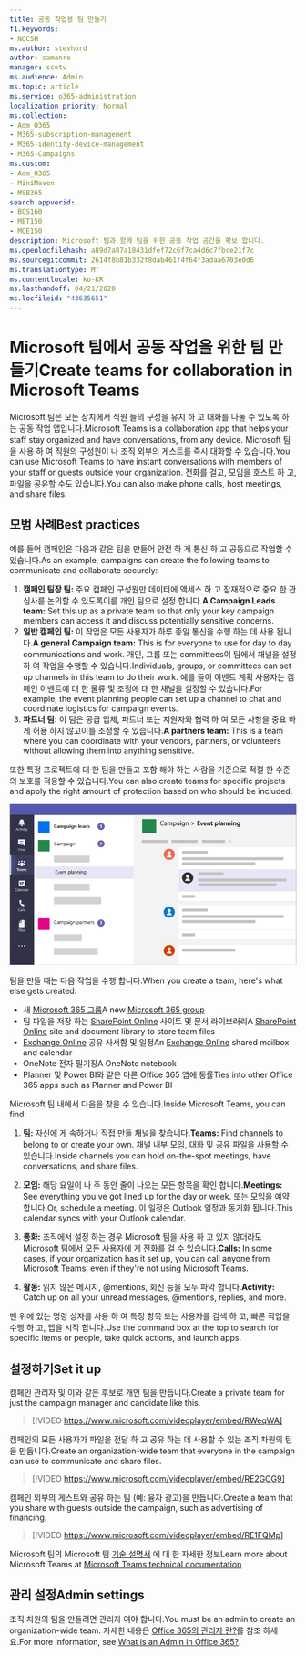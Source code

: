 ```yaml
---
title: 공동 작업용 팀 만들기
f1.keywords:
- NOCSH
ms.author: stevhord
author: samanro
manager: scotv
ms.audience: Admin
ms.topic: article
ms.service: o365-administration
localization_priority: Normal
ms.collection:
- Adm_O365
- M365-subscription-management
- M365-identity-device-management
- M365-Campaigns
ms.custom:
- Adm_O365
- MiniMaven
- MSB365
search.appverid:
- BCS160
- MET150
- MOE150
description: Microsoft 팀과 함께 팀을 위한 공동 작업 공간을 확보 합니다.
ms.openlocfilehash: a89d7a87a18431dfef72c6f7ca4d6c7fbce21f7c
ms.sourcegitcommit: 2614f8b81b332f8dab461f4f64f3adaa6703e0d6
ms.translationtype: MT
ms.contentlocale: ko-KR
ms.lasthandoff: 04/21/2020
ms.locfileid: "43635651"
---
```

# <a name="create-teams-for-collaboration-in-microsoft-teams"></a><span data-ttu-id="669ed-103">Microsoft 팀에서 공동 작업을 위한 팀 만들기</span><span class="sxs-lookup"><span data-stu-id="669ed-103">Create teams for collaboration in Microsoft Teams</span></span>

<span data-ttu-id="669ed-104">Microsoft 팀은 모든 장치에서 직원 들의 구성을 유지 하 고 대화를 나눌 수 있도록 하는 공동 작업 앱입니다.</span><span class="sxs-lookup"><span data-stu-id="669ed-104">Microsoft Teams is a collaboration app that helps your staff stay organized and have conversations, from any device.</span></span> <span data-ttu-id="669ed-105">Microsoft 팀을 사용 하 여 직원의 구성원이 나 조직 외부의 게스트를 즉시 대화할 수 있습니다.</span><span class="sxs-lookup"><span data-stu-id="669ed-105">You can use Microsoft Teams to have instant conversations with members of your staff or guests outside your organization.</span></span> <span data-ttu-id="669ed-106">전화를 걸고, 모임을 호스트 하 고, 파일을 공유할 수도 있습니다.</span><span class="sxs-lookup"><span data-stu-id="669ed-106">You can also make phone calls, host meetings, and share files.</span></span>

## <a name="best-practices"></a><span data-ttu-id="669ed-107">모범 사례</span><span class="sxs-lookup"><span data-stu-id="669ed-107">Best practices</span></span>

<span data-ttu-id="669ed-108">예를 들어 캠페인은 다음과 같은 팀을 만들어 안전 하 게 통신 하 고 공동으로 작업할 수 있습니다.</span><span class="sxs-lookup"><span data-stu-id="669ed-108">As an example, campaigns can create the following teams to communicate and collaborate securely:</span></span>

1. <span data-ttu-id="669ed-109">**캠페인 팀장 팀:** 주요 캠페인 구성원만 데이터에 액세스 하 고 잠재적으로 중요 한 관심사를 논의할 수 있도록이를 개인 팀으로 설정 합니다.</span><span class="sxs-lookup"><span data-stu-id="669ed-109">**A Campaign Leads team:** Set this up as a private team so that only your key campaign members can access it and discuss potentially sensitive concerns.</span></span>
2. <span data-ttu-id="669ed-110">**일반 캠페인 팀:** 이 작업은 모든 사용자가 하루 종일 통신을 수행 하는 데 사용 됩니다.</span><span class="sxs-lookup"><span data-stu-id="669ed-110">**A general Campaign team:** This is for everyone to use for day to day communications and work.</span></span> <span data-ttu-id="669ed-111">개인, 그룹 또는 committees이 팀에서 채널을 설정 하 여 작업을 수행할 수 있습니다.</span><span class="sxs-lookup"><span data-stu-id="669ed-111">Individuals, groups, or committees can set up channels in this team to do their work.</span></span> <span data-ttu-id="669ed-112">예를 들어 이벤트 계획 사용자는 캠페인 이벤트에 대 한 물류 및 조정에 대 한 채널을 설정할 수 있습니다.</span><span class="sxs-lookup"><span data-stu-id="669ed-112">For example, the event planning people can set up a channel to chat and coordinate logistics for campaign events.</span></span>
3. <span data-ttu-id="669ed-113">**파트너 팀:** 이 팀은 공급 업체, 파트너 또는 지원자와 협력 하 여 모든 사항을 중요 하 게 허용 하지 않고이를 조정할 수 있습니다.</span><span class="sxs-lookup"><span data-stu-id="669ed-113">**A partners team:** This is a team where you can coordinate with your vendors, partners, or volunteers without allowing them into anything sensitive.</span></span>

<span data-ttu-id="669ed-114">또한 특정 프로젝트에 대 한 팀을 만들고 포함 해야 하는 사람을 기준으로 적절 한 수준의 보호를 적용할 수 있습니다.</span><span class="sxs-lookup"><span data-stu-id="669ed-114">You can also create teams for specific projects and apply the right amount of protection based on who should be included.</span></span> 

![보안 통신 및 공동 작업을 허용 하는 세 개의 개별 팀이 포함 된 Microsoft 팀 창 다이어그램](../media/m365-democracy-teams-collab.png)

<span data-ttu-id="669ed-116">팀을 만들 때는 다음 작업을 수행 합니다.</span><span class="sxs-lookup"><span data-stu-id="669ed-116">When you create a team, here's what else gets created:</span></span>

- <span data-ttu-id="669ed-117">새 [Microsoft 365 그룹](https://docs.microsoft.com/MicrosoftTeams/office-365-groups)</span><span class="sxs-lookup"><span data-stu-id="669ed-117">A new [Microsoft 365 group](https://docs.microsoft.com/MicrosoftTeams/office-365-groups)</span></span>
- <span data-ttu-id="669ed-118">팀 파일을 저장 하는 [SharePoint Online](https://docs.microsoft.com/MicrosoftTeams/sharepoint-onedrive-interact) 사이트 및 문서 라이브러리</span><span class="sxs-lookup"><span data-stu-id="669ed-118">A [SharePoint Online](https://docs.microsoft.com/MicrosoftTeams/sharepoint-onedrive-interact) site and document library to store team files</span></span>
- <span data-ttu-id="669ed-119">[Exchange Online](https://docs.microsoft.com/MicrosoftTeams/exchange-teams-interact) 공유 사서함 및 일정</span><span class="sxs-lookup"><span data-stu-id="669ed-119">An [Exchange Online](https://docs.microsoft.com/MicrosoftTeams/exchange-teams-interact) shared mailbox and calendar</span></span>
- <span data-ttu-id="669ed-120">OneNote 전자 필기장</span><span class="sxs-lookup"><span data-stu-id="669ed-120">A OneNote notebook</span></span>
- <span data-ttu-id="669ed-121">Planner 및 Power BI와 같은 다른 Office 365 앱에 동률</span><span class="sxs-lookup"><span data-stu-id="669ed-121">Ties into other Office 365 apps such as Planner and Power BI</span></span>

<span data-ttu-id="669ed-122">Microsoft 팀 내에서 다음을 찾을 수 있습니다.</span><span class="sxs-lookup"><span data-stu-id="669ed-122">Inside Microsoft Teams, you can find:</span></span>
1. <span data-ttu-id="669ed-123">**팀:** 자신에 게 속하거나 직접 만들 채널을 찾습니다.</span><span class="sxs-lookup"><span data-stu-id="669ed-123">**Teams:** Find channels to belong to or create your own.</span></span> <span data-ttu-id="669ed-124">채널 내부 모임, 대화 및 공유 파일을 사용할 수 있습니다.</span><span class="sxs-lookup"><span data-stu-id="669ed-124">Inside channels you can hold on-the-spot meetings, have conversations, and share files.</span></span>

2. <span data-ttu-id="669ed-125">**모임:** 해당 요일이 나 주 동안 줄이 나오는 모든 항목을 확인 합니다.</span><span class="sxs-lookup"><span data-stu-id="669ed-125">**Meetings:** See everything you've got lined up for the day or week.</span></span> <span data-ttu-id="669ed-126">또는 모임을 예약 합니다.</span><span class="sxs-lookup"><span data-stu-id="669ed-126">Or, schedule a meeting.</span></span> <span data-ttu-id="669ed-127">이 일정은 Outlook 일정과 동기화 됩니다.</span><span class="sxs-lookup"><span data-stu-id="669ed-127">This calendar syncs with your Outlook calendar.</span></span>
 
3. <span data-ttu-id="669ed-128">**통화:** 조직에서 설정 하는 경우 Microsoft 팀을 사용 하 고 있지 않더라도 Microsoft 팀에서 모든 사용자에 게 전화를 걸 수 있습니다.</span><span class="sxs-lookup"><span data-stu-id="669ed-128">**Calls:** In some cases, if your organization has it set up, you can call anyone from Microsoft Teams, even if they're not using Microsoft Teams.</span></span>

4. <span data-ttu-id="669ed-129">**활동:** 읽지 않은 메시지, @mentions, 회신 등을 모두 파악 합니다.</span><span class="sxs-lookup"><span data-stu-id="669ed-129">**Activity:** Catch up on all your unread messages, @mentions, replies, and more.</span></span> 

<span data-ttu-id="669ed-130">맨 위에 있는 명령 상자를 사용 하 여 특정 항목 또는 사용자를 검색 하 고, 빠른 작업을 수행 하 고, 앱을 시작 합니다.</span><span class="sxs-lookup"><span data-stu-id="669ed-130">Use the command box at the top to search for specific items or people, take quick actions, and launch apps.</span></span>


## <a name="set-it-up"></a><span data-ttu-id="669ed-131">설정하기</span><span class="sxs-lookup"><span data-stu-id="669ed-131">Set it up</span></span>


<span data-ttu-id="669ed-132">캠페인 관리자 및 이와 같은 후보로 개인 팀을 만듭니다.</span><span class="sxs-lookup"><span data-stu-id="669ed-132">Create a private team for just the campaign manager and candidate like this.</span></span> 

> [!VIDEO https://www.microsoft.com/videoplayer/embed/RWeqWA]

<span data-ttu-id="669ed-133">캠페인의 모든 사용자가 파일을 전달 하 고 공유 하는 데 사용할 수 있는 조직 차원의 팀을 만듭니다.</span><span class="sxs-lookup"><span data-stu-id="669ed-133">Create an organization-wide team that everyone in the campaign can use to communicate and share files.</span></span>

> [!VIDEO https://www.microsoft.com/videoplayer/embed/RE2GCG9]

<span data-ttu-id="669ed-134">캠페인 외부의 게스트와 공유 하는 팀 (예: 융자 광고)을 만듭니다.</span><span class="sxs-lookup"><span data-stu-id="669ed-134">Create a team that you share with guests outside the campaign, such as advertising of financing.</span></span>

> [!VIDEO https://www.microsoft.com/videoplayer/embed/RE1FQMp]

<span data-ttu-id="669ed-135">Microsoft 팀의 Microsoft 팀 [기술 설명서](https://docs.microsoft.com/microsoftteams/microsoft-teams) 에 대 한 자세한 정보</span><span class="sxs-lookup"><span data-stu-id="669ed-135">Learn more about Microsoft Teams at [Microsoft Teams technical documentation](https://docs.microsoft.com/microsoftteams/microsoft-teams)</span></span>

## <a name="admin-settings"></a><span data-ttu-id="669ed-136">관리 설정</span><span class="sxs-lookup"><span data-stu-id="669ed-136">Admin settings</span></span>

<span data-ttu-id="669ed-137">조직 차원의 팀을 만들려면 관리자 여야 합니다.</span><span class="sxs-lookup"><span data-stu-id="669ed-137">You must be an admin to create an organization-wide team.</span></span> <span data-ttu-id="669ed-138">자세한 내용은 [Office 365의 관리자 란?](https://support.office.com/article/what-is-an-admin-e123627e-4892-4461-b9aa-1b6d57a5cfa4?ui=en-US&rs=en-US&ad=US)를 참조 하세요.</span><span class="sxs-lookup"><span data-stu-id="669ed-138">For more information, see [What is an Admin in Office 365?](https://support.office.com/article/what-is-an-admin-e123627e-4892-4461-b9aa-1b6d57a5cfa4?ui=en-US&rs=en-US&ad=US).</span></span>
  
